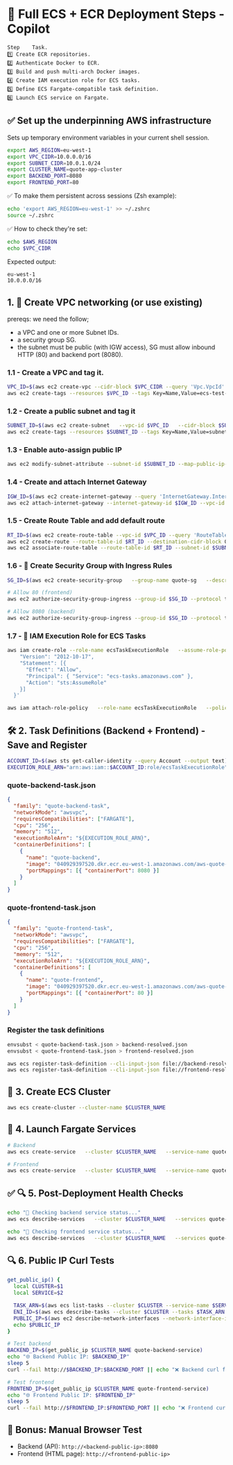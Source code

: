 # 🚀 Full ECS + ECR Deployment Steps - Copilot

    Step	Task.
    1️⃣	Create ECR repositories.
    2️⃣	Authenticate Docker to ECR.
    3️⃣	Build and push multi-arch Docker images.
    4️⃣	Create IAM execution role for ECS tasks.
    5️⃣	Define ECS Fargate-compatible task definition.
    6️⃣	Launch ECS service on Fargate.

## ✅ Set up the underpinning AWS infrastructure

Sets up temporary environment variables in your current shell session.
```bash
export AWS_REGION=eu-west-1
export VPC_CIDR=10.0.0.0/16
export SUBNET_CIDR=10.0.1.0/24
export CLUSTER_NAME=quote-app-cluster
export BACKEND_PORT=8080
export FRONTEND_PORT=80
```

✅ To make them persistent across sessions (Zsh example):
```bash
echo 'export AWS_REGION=eu-west-1' >> ~/.zshrc
source ~/.zshrc
```

✅ How to check they're set:
```bash
echo $AWS_REGION
echo $VPC_CIDR
```
Expected output:
```bash
eu-west-1
10.0.0.0/16
```

## 1. 🧱 Create VPC networking (or use existing)

prereqs: we need the follow;
- a VPC and one or more Subnet IDs.
- a security group SG.
- the subnet must be public (with IGW access), SG must allow inbound HTTP (80) and backend port (8080).

### 1.1 - Create a VPC and tag it.
```bash
VPC_ID=$(aws ec2 create-vpc --cidr-block $VPC_CIDR --query 'Vpc.VpcId' --output text)
aws ec2 create-tags --resources $VPC_ID --tags Key=Name,Value=ecs-test-vpc
```

### 1.2 - Create a public subnet and tag it
```bash
SUBNET_ID=$(aws ec2 create-subnet   --vpc-id $VPC_ID   --cidr-block $SUBNET_CIDR   --availability-zone ${AWS_REGION}a   --query 'Subnet.SubnetId' --output text)
aws ec2 create-tags --resources $SUBNET_ID --tags Key=Name,Value=subnet-pub
```

### 1.3 - Enable auto-assign public IP
```bash
aws ec2 modify-subnet-attribute --subnet-id $SUBNET_ID --map-public-ip-on-launch
```

### 1.4 - Create and attach Internet Gateway
```bash
IGW_ID=$(aws ec2 create-internet-gateway --query 'InternetGateway.InternetGatewayId' --output text)
aws ec2 attach-internet-gateway --internet-gateway-id $IGW_ID --vpc-id $VPC_ID
```

### 1.5 - Create Route Table and add default route
```bash
RT_ID=$(aws ec2 create-route-table --vpc-id $VPC_ID --query 'RouteTable.RouteTableId' --output text)
aws ec2 create-route --route-table-id $RT_ID --destination-cidr-block 0.0.0.0/0 --gateway-id $IGW_ID
aws ec2 associate-route-table --route-table-id $RT_ID --subnet-id $SUBNET_ID
```

### 1.6 - 🔐 Create Security Group with Ingress Rules
```bash
SG_ID=$(aws ec2 create-security-group   --group-name quote-sg   --description "Allow HTTP ports"   --vpc-id $VPC_ID   --query 'GroupId' --output text)

# Allow 80 (frontend)
aws ec2 authorize-security-group-ingress --group-id $SG_ID --protocol tcp --port 80 --cidr 0.0.0.0/0

# Allow 8080 (backend)
aws ec2 authorize-security-group-ingress --group-id $SG_ID --protocol tcp --port 8080 --cidr 0.0.0.0/0
```

### 1.7 - 🤖 IAM Execution Role for ECS Tasks
```bash
aws iam create-role --role-name ecsTaskExecutionRole   --assume-role-policy-document '{
    "Version": "2012-10-17",
    "Statement": [{
      "Effect": "Allow",
      "Principal": { "Service": "ecs-tasks.amazonaws.com" },
      "Action": "sts:AssumeRole"
    }]
  }'

aws iam attach-role-policy   --role-name ecsTaskExecutionRole   --policy-arn arn:aws:iam::aws:policy/service-role/AmazonECSTaskExecutionRolePolicy
```

## 🛠️ 2. Task Definitions (Backend + Frontend) - Save and Register

```bash
ACCOUNT_ID=$(aws sts get-caller-identity --query Account --output text)
EXECUTION_ROLE_ARN="arn:aws:iam::$ACCOUNT_ID:role/ecsTaskExecutionRole"
```

### quote-backend-task.json
```json
{
  "family": "quote-backend-task",
  "networkMode": "awsvpc",
  "requiresCompatibilities": ["FARGATE"],
  "cpu": "256",
  "memory": "512",
  "executionRoleArn": "${EXECUTION_ROLE_ARN}",
  "containerDefinitions": [
    {
      "name": "quote-backend",
      "image": "040929397520.dkr.ecr.eu-west-1.amazonaws.com/aws-quote-backend:latest",
      "portMappings": [{ "containerPort": 8080 }]
    }
  ]
}
```

### quote-frontend-task.json
```json
{
  "family": "quote-frontend-task",
  "networkMode": "awsvpc",
  "requiresCompatibilities": ["FARGATE"],
  "cpu": "256",
  "memory": "512",
  "executionRoleArn": "${EXECUTION_ROLE_ARN}",
  "containerDefinitions": [
    {
      "name": "quote-frontend",
      "image": "040929397520.dkr.ecr.eu-west-1.amazonaws.com/aws-quote-frontend:latest",
      "portMappings": [{ "containerPort": 80 }]
    }
  ]
}
```

### Register the task definitions
```bash
envsubst < quote-backend-task.json > backend-resolved.json
envsubst < quote-frontend-task.json > frontend-resolved.json

aws ecs register-task-definition --cli-input-json file://backend-resolved.json
aws ecs register-task-definition --cli-input-json file://frontend-resolved.json
```

## 🧩️ 3. Create ECS Cluster
```bash
aws ecs create-cluster --cluster-name $CLUSTER_NAME
```

## 🚀 4. Launch Fargate Services
```bash
# Backend
aws ecs create-service   --cluster $CLUSTER_NAME   --service-name quote-backend-service   --task-definition quote-backend-task   --desired-count 1   --launch-type FARGATE   --network-configuration "awsvpcConfiguration={subnets=[$SUBNET_ID],securityGroups=[$SG_ID],assignPublicIp=ENABLED}"

# Frontend
aws ecs create-service   --cluster $CLUSTER_NAME   --service-name quote-frontend-service   --task-definition quote-frontend-task   --desired-count 1   --launch-type FARGATE   --network-configuration "awsvpcConfiguration={subnets=[$SUBNET_ID],securityGroups=[$SG_ID],assignPublicIp=ENABLED}"
```

## ✅ 🔍 5. Post-Deployment Health Checks
```bash
echo "🔎 Checking backend service status..."
aws ecs describe-services   --cluster $CLUSTER_NAME   --services quote-backend-service   --query "services[*].deployments[*].{status:status, running:runningCount, pending:pendingCount}"   --output table

echo "🔎 Checking frontend service status..."
aws ecs describe-services   --cluster $CLUSTER_NAME   --services quote-frontend-service   --query "services[*].deployments[*].{status:status, running:runningCount, pending:pendingCount}"   --output table
```

## 🔍 6. Public IP Curl Tests
```bash
get_public_ip() {
  local CLUSTER=$1
  local SERVICE=$2

  TASK_ARN=$(aws ecs list-tasks --cluster $CLUSTER --service-name $SERVICE --query 'taskArns[0]' --output text)
  ENI_ID=$(aws ecs describe-tasks --cluster $CLUSTER --tasks $TASK_ARN     --query "tasks[0].attachments[0].details[?name=='networkInterfaceId'].value" --output text)
  PUBLIC_IP=$(aws ec2 describe-network-interfaces --network-interface-ids $ENI_ID     --query "NetworkInterfaces[0].Association.PublicIp" --output text)
  echo $PUBLIC_IP
}

# Test backend
BACKEND_IP=$(get_public_ip $CLUSTER_NAME quote-backend-service)
echo "🌐 Backend Public IP: $BACKEND_IP"
sleep 5
curl --fail http://$BACKEND_IP:$BACKEND_PORT || echo "❌ Backend curl failed"

# Test frontend
FRONTEND_IP=$(get_public_ip $CLUSTER_NAME quote-frontend-service)
echo "🌐 Frontend Public IP: $FRONTEND_IP"
sleep 5
curl --fail http://$FRONTEND_IP:$FRONTEND_PORT || echo "❌ Frontend curl failed"
```

## 📅 Bonus: Manual Browser Test
- Backend (API): `http://<backend-public-ip>:8080`
- Frontend (HTML page): `http://<frontend-public-ip>`
